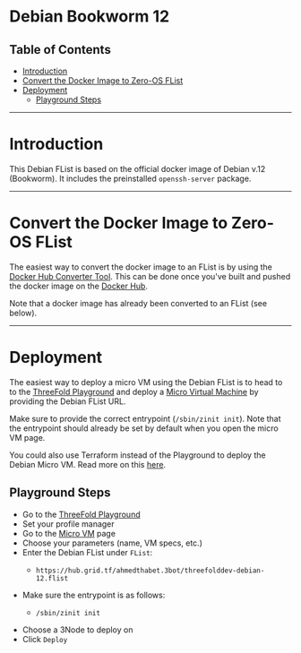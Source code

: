 <h1> Debian Bookworm 12 </h1>

<h2> Table of Contents </h2>

- [Introduction](#introduction)
- [Convert the Docker Image to Zero-OS FList](#convert-the-docker-image-to-zero-os-flist)
- [Deployment](#deployment)
  - [Playground Steps](#playground-steps)

***

# Introduction

This Debian FList is based on the official docker image of Debian v.12 (Bookworm). It includes the preinstalled `openssh-server` package.
***

# Convert the Docker Image to Zero-OS FList

The easiest way to convert the docker image to an FList is by using the [Docker Hub Converter Tool](https://hub.grid.tf/docker-convert). This can be done once you've built and pushed the docker image on the [Docker Hub](https://hub.docker.com/).

Note that a docker image has already been converted to an FList (see below).
***
# Deployment

The easiest way to deploy a micro VM using the Debian FList is to head to to the [ThreeFold Playground](https://play.grid.tf) and deploy a [Micro Virtual Machine](https://play.grid.tf/#/vm) by providing the Debian FList URL.

Make sure to provide the correct entrypoint (`/sbin/zinit init`). Note that the entrypoint should already be set by default when you open the micro VM page.

You could also use Terraform instead of the Playground to deploy the Debian Micro VM. Read more on this [here](https://github.com/threefoldtech/terraform-provider-grid).

## Playground Steps

* Go to the [ThreeFold Playground](https://play.grid.tf)
* Set your profile manager
* Go to the [Micro VM](https://play.grid.tf/#/vm) page
* Choose your parameters (name, VM specs, etc.)
* Enter the Debian FList under `FList`:
  * ```
    https://hub.grid.tf/ahmedthabet.3bot/threefolddev-debian-12.flist
    ```
* Make sure the entrypoint is as follows:
  * ```
    /sbin/zinit init
    ```
* Choose a 3Node to deploy on
* Click `Deploy`
